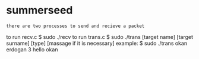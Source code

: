 # summerseed


	there are two processes to send and recieve a packet

to run recv.c 
	$ sudo ./recv
to run trans.c
	$ sudo ./trans [target name] [target surname] [type] [massage if it is necessary]
example: 
	$ sudo ./trans okan erdogan 3 hello okan
